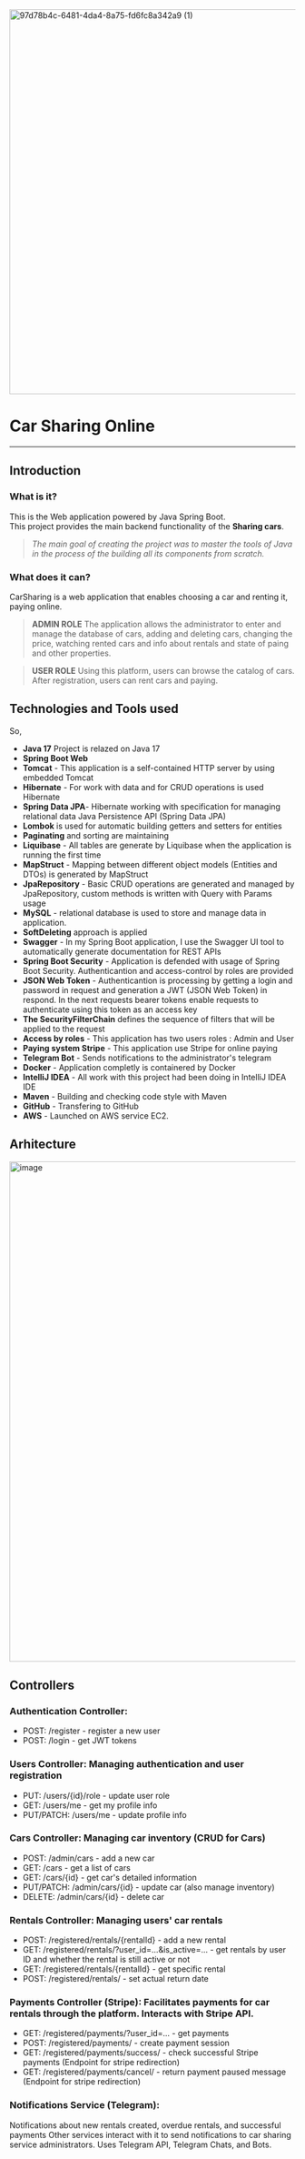 <img width="1536" height="677" alt="97d78b4c-6481-4da4-8a75-fd6fc8a342a9 (1)" src="https://github.com/user-attachments/assets/971b30aa-af0a-44a2-afc0-2ebe3ba4bd4e" />

# **Car Sharing Online**
___
## Introduction

### What is it?
This is the Web application powered by Java Spring Boot.<br />This project  provides the main backend functionality of the **Sharing cars**.
>_The main goal of creating the project was to master the tools of Java in the process of the building all its components from scratch._

### What does it can?
CarSharing is a web application that enables choosing a car and renting it, paying online.
>**ADMIN ROLE** The application allows the administrator to enter and manage the database of cars, adding and deleting cars, changing the price,
> watching rented cars and info about rentals and state of paing and other properties. 

>**USER ROLE** Using this platform, users can browse the catalog of cars. After registration, users can rent cars and paying.

## Technologies and Tools used
So,

+ **Java 17** Project is relazed on Java 17 
+ **Spring Boot Web**
+ **Tomcat** - This application is a self-contained HTTP server by using embedded Tomcat
+ **Hibernate** - For work with data and for CRUD operations is used Hibernate
+ **Spring Data JPA**- Hibernate working with specification for managing relational data Java Persistence API (Spring Data JPA)
+ **Lombok** is used for automatic building getters and setters for entities
+ **Paginating** and sorting are maintaining
+ **Liquibase** - All tables are generate by Liquibase when the application is running the first time
+ **MapStruct** - Mapping between different object models (Entities and DTOs) is generated by MapStruct
+ **JpaRepository** - Basic CRUD operations are generated and managed by JpaRepository, custom methods is written with Query with Params usage
+ **MySQL** - relational database is used to store and manage data in application. 
+ **SoftDeleting** approach is applied
+ **Swagger**  - In my Spring Boot application, I use the Swagger UI tool to automatically generate documentation for REST APIs
+ **Spring Boot Security** - Application is defended with usage of Spring Boot Security. Authenticantion and access-control by roles are provided
+ **JSON Web Token** - Authenticantion is processing by getting a login and password in request and generation a JWT (JSON Web Token) in respond. In the next requests bearer tokens enable requests to authenticate using this token as an access key
+ **The SecurityFilterChain** defines the sequence of filters that will be applied to the request
+ **Access by roles** - This application has two users roles : Admin and User
+ **Paying system Stripe** - This application use Stripe for online paying
+ **Telegram Bot** - Sends notifications to the administrator's telegram
+ **Docker** - Application completly is containered by Docker
+ **IntelliJ IDEA** - All work with this project had been doing in IntelliJ IDEA IDE
+ **Maven** - Building and checking code style with Maven
+ **GitHub** - Transfering to GitHub 
+ **AWS** - Launched on AWS service EC2.

## Arhitecture
<img width="1327" height="880" alt="image" src="https://github.com/user-attachments/assets/f72aa18e-d39e-4608-926b-ad1428ba0f4c" />

## Controllers

### Authentication Controller:

+ POST: /register - register a new user
+ POST: /login - get JWT tokens

### Users Controller: Managing authentication and user registration

+ PUT: /users/{id}/role - update user role
+ GET: /users/me - get my profile info
+ PUT/PATCH: /users/me - update profile info

### Cars Controller: Managing car inventory (CRUD for Cars)

+ POST: /admin/cars - add a new car
+ GET: /cars - get a list of cars
+ GET: /cars/{id} - get car's detailed information
+ PUT/PATCH: /admin/cars/{id} - update car (also manage inventory)
+ DELETE: /admin/cars/{id} - delete car

### Rentals Controller: Managing users' car rentals

+ POST: /registered/rentals/{rentalId} - add a new rental 
+ GET: /registered/rentals/?user_id=...&is_active=... - get rentals by user ID and whether the rental is still active or not
+ GET: /registered/rentals/{rentalId} - get specific rental
+ POST: /registered/rentals/ - set actual return date

### Payments Controller (Stripe): Facilitates payments for car rentals through the platform. Interacts with Stripe API. 

+ GET: /registered/payments/?user_id=... - get payments
+ POST: /registered/payments/ - create payment session
+ GET: /registered/payments/success/ - check successful Stripe payments (Endpoint for stripe redirection)
+ GET: /registered/payments/cancel/ - return payment paused message (Endpoint for stripe redirection)

### Notifications Service (Telegram):

Notifications about new rentals created, overdue rentals, and successful payments
Other services interact with it to send notifications to car sharing service administrators.
Uses Telegram API, Telegram Chats, and Bots.


